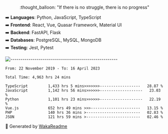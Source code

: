 <p align="center"> 
  :thought_balloon: "If there is no struggle, there is no progress"
</p>

<p align="left">
  ➡️ <strong>Languages</strong>: Python, JavaScript, TypeScript<br>
  ➡️ <strong>Frontend</strong>: React, Vue, Quasar Framework, Material UI<br>
  ➡️ <strong>Backend</strong>: FastAPI, Flask<br>
  ➡️ <strong>Databases</strong>: PostgreSQL, MySQL, MongoDB<br>
  ➡️ <strong>Testing</strong>: Jest, Pytest<br>
</p>

![-----------------------------------------------------](https://raw.githubusercontent.com/andreasbm/readme/master/assets/lines/vintage.png)

<!--START_SECTION:waka-->

```text
From: 22 November 2019 - To: 16 April 2023

Total Time: 4,963 hrs 24 mins

TypeScript         1,433 hrs 5 mins>>>>>>>------------------   28.87 %
JavaScript         1,142 hrs 56 mins>>>>>>-------------------   23.03 %
Python             1,101 hrs 23 mins>>>>>>-------------------   22.19 %
Vue.js             652 hrs 49 mins >>>----------------------   13.15 %
PHP                140 hrs 36 mins >------------------------   02.83 %
JSON               121 hrs 59 mins >------------------------   02.46 %
```

<!--END_SECTION:waka-->


🚀 Generated by [WakaReadme](https://github.com/athul/waka-readme)
